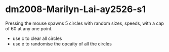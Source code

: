 # dm2008-Marilyn-Lai-ay2526-s1
Pressing the mouse spawns 5 circles with random sizes, speeds, with a cap of 60 at any one point.
- use c to clear all circles
- use e to randomise the opcaity of all the circles